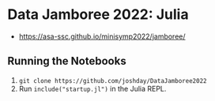 # Data Jamboree 2022: Julia

- https://asa-ssc.github.io/minisymp2022/jamboree/

## Running the Notebooks

1. `git clone https://github.com/joshday/DataJamboree2022`
2. Run `include("startup.jl")` in the Julia REPL.
